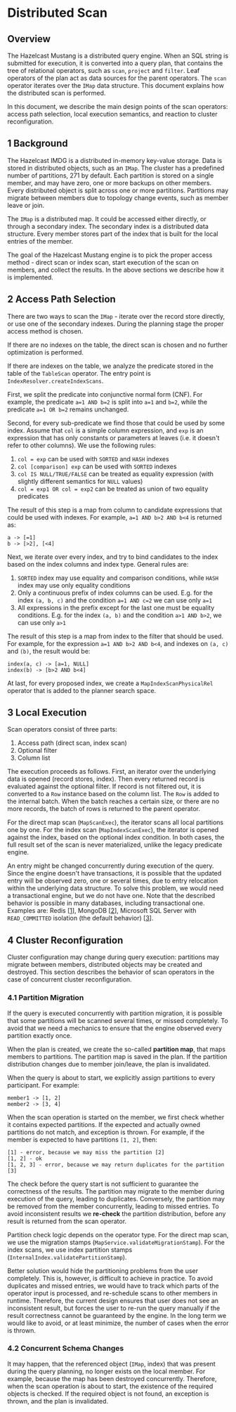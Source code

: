 # Distributed Scan

## Overview

The Hazelcast Mustang is a distributed query engine. When an SQL string is submitted for execution, it is converted into a 
query plan, that contains the tree of relational operators, such as `scan`, `project` and `filter`. Leaf operators of the plan 
act as data sources for the parent operators. The `scan` operator iterates over the `IMap` data structure. This document 
explains how the distributed scan is performed.

In this document, we describe the main design points of the scan operators: access path selection, local execution semantics,
and reaction to cluster reconfiguration.

## 1 Background

The Hazelcast IMDG is a distributed in-memory key-value storage. Data is stored in distributed objects, such as an `IMap`.
The cluster has a predefined number of partitions, 271 by default. Each partition is stored on a single member, and may have 
zero, one or more backups on other members. Every distributed object is split across one or more partitions. Partitions may
migrate between members due to topology change events, such as member leave or join.

The `IMap` is a distributed map. It could be accessed either directly, or through a secondary index. The secondary index is 
a distributed data structure. Every member stores part of the index that is built for the local entries of the member. 

The goal of the Hazelcast Mustang engine is to pick the proper access method - direct scan or index scan, start execution of 
the scan on members, and collect the results. In the above sections we describe how it is implemented.   

## 2 Access Path Selection

There are two ways to scan the `IMap` - iterate over the record store directly, or use one of the secondary indexes. During the
planning stage the proper access method is chosen. 

If there are no indexes on the table, the direct scan is chosen and no further optimization is performed.    

If there are indexes on the table, we analyze the predicate stored in the table of the `TableScan` operator. The entry point
is `IndexResolver.createIndexScans`. 

First, we split the predicate into conjunctive normal form (CNF). For example, the predicate `a=1 AND b=2` is split into 
`a=1` and `b=2`, while the predicate `a=1 OR b=2` remains unchanged.

Second, for every sub-predicate we find those that could be used by some index. Assume that `col` is a simple column
expression, and `exp` is an expression that has only constants or parameters at leaves (i.e. it doesn't refer to other columns). 
We use the following rules:
1. `col = exp` can be used with `SORTED` and `HASH` indexes
1. `col [comparison] exp` can be used with `SORTED` indexes
1. `col IS NULL/TRUE/FALSE` can be treated as equality expression (with slightly different semantics for `NULL` values)
1. `col = exp1 OR col = exp2` can be treated as union of two equality predicates 

The result of this step is a map from column to candidate expressions that could be used with indexes. For example, 
`a=1 AND b>2 AND b<4` is returned as: 
```
a -> [=1] 
b -> [>2], [<4]
```

Next, we iterate over every index, and try to bind candidates to the index based on the index columns and index type.
General rules are:
1. `SORTED` index may use equality and comparison conditions, while `HASH` index may use only equality conditions
1. Only a continuous prefix of index columns can be used. E.g. for the index `(a, b, c)` and the condition `a=1 AND c=2` we 
can use only `a=1`
1. All expressions in the prefix except for the last one must be equality conditions. E.g. for the index `(a, b)` and the 
condition `a>1 AND b>2`, we can use only `a>1`   

The result of this step is a map from index to the filter that should be used. For example, for the expression 
`a=1 AND b>2 AND b<4`, and indexes on `(a, c)` and `(b)`, the result would be:
```
index(a, c) -> [a=1, NULL]
index(b) -> [b>2 AND b<4]
```

At last, for every proposed index, we create a `MapIndexScanPhysicalRel` operator that is added to the planner search space.

## 3 Local Execution

Scan operators consist of three parts:
1. Access path (direct scan, index scan)
1. Optional filter
1. Column list

The execution proceeds as follows. First, an iterator over the underlying data is opened (record stores, index). Then every 
returned record is evaluated against the optional filter. If record is not filtered out, it is converted to a `Row` instance
based on the column list. The `Row` is added to the internal batch. When the batch reaches a certain size, or there are no
more records, the batch of rows is returned to the parent operator. 

For the direct map scan (`MapScanExec`), the iterator scans all local partitions one by one. For the index scan 
(`MapIndexScanExec`), the iterator is opened against the index, based on the optional index condition. In both cases,
the full result set of the scan is never materialized, unlike the legacy predicate engine.

An entry might be changed concurrently during execution of the query. Since the engine doesn't have transactions, it is
possible that the updated entry will be observed zero, one or several times, due to entry relocation within the underlying
data structure. To solve this problem, we would need a transactional engine, but we do not have one. Note that the described 
behavior is possible in many databases, including transactional one. Examples are: Redis [[1]], MongoDB [[2]], Microsoft 
SQL Server with `READ_COMMITTED` isolation (the default behavior) [[3]]. 

## 4 Cluster Reconfiguration

Cluster configuration may change during query execution: partitions may migrate between members, distributed objects may be 
created and destroyed. This section describes the behavior of scan operators in the case of concurrent cluster reconfiguration.

### 4.1 Partition Migration

If the query is executed concurrently with partition migration, it is possible that some partitions will be scanned several 
times, or missed completely. To avoid that we need a mechanics to ensure that the engine observed every partition exactly
once.  

When the plan is created, we create the so-called **partition map**, that maps members to partitions. The partition map is saved
in the plan. If the partition distribution changes due to member join/leave, the plan is invalidated.  

When the query is about to start, we explicitly assign partitions to every participant. For example:
```
member1 -> [1, 2]
member2 -> [3, 4]
```  

When the scan operation is started on the member, we first check whether it contains expected partitions. If the expected and 
actually owned partitions do not match, and exception is thrown. For example, if the member is expected to have partitions 
`[1, 2]`, then:
```
[1] - error, because we may miss the partition [2]
[1, 2] - ok
[1, 2, 3] - error, because we may return duplicates for the partition [3]
```

The check before the query start is not sufficient to guarantee the correctness of the results. The partition may migrate to the 
member during execution of the query, leading to duplicates. Conversely, the partition may be removed from the member 
concurrently, leading to missed entries. To avoid inconsistent results we **re-check** the partition distribution, before any
result is returned from the scan operator. 

Partition check logic depends on the operator type. For the direct map scan, we use the migration stamps 
(`MapService.validateMigrationStamp`). For the index scans, we use index partition stamps 
(`InternalIndex.validatePartitionStamp`).

Better solution would hide the partitioning problems from the user completely. This is, however, is difficult to achieve 
in practice. To avoid duplicates and missed entries, we would have to track which parts of the operator input is processed, and 
re-schedule scans to other members in runtime. Therefore, the current design ensures that user does not see an inconsistent
result, but forces the user to re-run the query manually if the result correctness cannot be guaranteed by the engine. In the
long term we would like to avoid, or at least minimize, the number of cases when the error is thrown.

### 4.2 Concurrent Schema Changes

It may happen, that the referenced object (`IMap`, index) that was present during the query planning, no longer exists on the 
local member. For example, because the map has been destroyed concurrently. Therefore, when the scan operation is about to
start, the existence of the required objects is checked. If the required object is not found, an exception is thrown, and the
plan is invalidated.

[1]: https://redis.io/commands/scan "Redis: SCAN command"
[2]: https://docs.mongodb.com/manual/core/read-isolation-consistency-recency/#read-uncommitted-and-multiple-document-write "MongoDB: Read Isolation, Consistency, and Recency"
[3]: https://sqlperformance.com/2014/04/t-sql-queries/the-read-committed-isolation-level "Microsoft SQL Server: The Read Committed Isolation Level"
